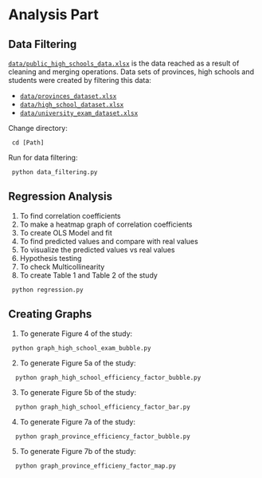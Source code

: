 # Analysis Part

## Data Filtering
[`data/public_high_schools_data.xlsx`](https://github.com/asen16/high-schools-analysis/blob/main/analysis/data/public_high_schools_data.xlsx) is the data reached as a result of cleaning and merging operations. Data sets of provinces, high schools and students were created by filtering this data:
 - [`data/provinces_dataset.xlsx`](https://github.com/asen16/high-schools-analysis/blob/main/analysis/data/provinces_dataset.xlsx)
 - [`data/high_school_dataset.xlsx`](https://github.com/asen16/high-schools-analysis/blob/main/analysis/data/high_school_dataset.xlsx)
 -  [`data/university_exam_dataset.xlsx`](https://github.com/asen16/high-schools-analysis/blob/main/analysis/data/university_exam_dataset.xlsx)


Change directory:

  ```pyfunctiontypecomment
   cd [Path]
   ```
Run for data filtering:

  ```pyfunctiontypecomment
   python data_filtering.py
   ```

## Regression Analysis

1. To find correlation coefficients
2. To make a heatmap graph of correlation coefficients
3. To create OLS Model and fit
4. To find predicted values and compare with real values
5. To visualize the predicted values vs real values
6. Hypothesis testing 
7. To check Multicollinearity
8. To create Table 1 and Table 2 of the study

  ```pyfunctiontypecomment
   python regression.py
   ```


## Creating Graphs



1. To generate Figure 4 of the study:


  ```pyfunctiontypecomment
   python graph_high_school_exam_bubble.py
   ```

2. To generate Figure 5a of the study:

 ```pyfunctiontypecomment
   python graph_high_school_efficiency_factor_bubble.py
   ```
   
3. To generate Figure 5b of the study:

 ```pyfunctiontypecomment
   python graph_high_school_efficiency_factor_bar.py
   ```
   
4. To generate Figure 7a of the study:

 ```pyfunctiontypecomment
   python graph_province_efficiency_factor_bubble.py
   ```
5. To generate Figure 7b of the study:

 ```pyfunctiontypecomment
   python graph_province_efficieny_factor_map.py
   ```


